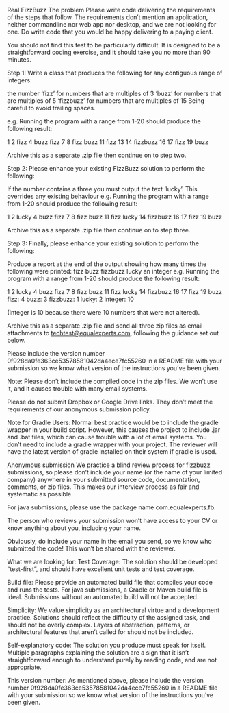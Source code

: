 Real FizzBuzz
The problem
Please write code delivering the requirements of the steps that follow. The requirements don’t mention an application, neither commandline nor web app nor desktop, and we are not looking for one. Do write code that you would be happy delivering to a paying client.

You should not find this test to be particularly difficult. It is designed to be a straightforward coding exercise, and it should take you no more than 90 minutes.

Step 1:
Write a class that produces the following for any contiguous range of integers:

the number
‘fizz’ for numbers that are multiples of 3
‘buzz’ for numbers that are multiples of 5
‘fizzbuzz’ for numbers that are multiples of 15
Being careful to avoid trailing spaces.

e.g. Running the program with a range from 1-20 should produce the following result:

1 2 fizz 4 buzz fizz 7 8 fizz buzz 11 fizz 13 14 fizzbuzz 16 17 fizz 19 buzz

Archive this as a separate .zip file then continue on to step two.

Step 2:
Please enhance your existing FizzBuzz solution to perform the following:

If the number contains a three you must output the text ‘lucky’. This overrides any existing behaviour
e.g. Running the program with a range from 1-20 should produce the following result:

1 2 lucky 4 buzz fizz 7 8 fizz buzz 11 fizz lucky 14 fizzbuzz 16 17 fizz 19 buzz

Archive this as a separate .zip file then continue on to step three.

Step 3:
Finally, please enhance your existing solution to perform the following:

Produce a report at the end of the output showing how many times the following were printed:
fizz
buzz
fizzbuzz
lucky
an integer
e.g. Running the program with a range from 1-20 should produce the following result:

1 2 lucky 4 buzz fizz 7 8 fizz buzz 11 fizz lucky 14 fizzbuzz 16 17 fizz 19 buzz fizz: 4 buzz: 3 fizzbuzz: 1 lucky: 2 integer: 10

(Integer is 10 because there were 10 numbers that were not altered).

Archive this as a separate .zip file and send all three zip files as email attachments to techtest@equalexperts.com, following the guidance set out below.

Please include the version number 0f928da0fe363ce53578581042da4ece7fc55260 in a README file with your submission so we know what version of the instructions you’ve been given.

Note: Please don’t include the compiled code in the zip files. We won’t use it, and it causes trouble with many email systems.

Please do not submit Dropbox or Google Drive links. They don’t meet the requirements of our anonymous submission policy.

Note for Gradle Users: Normal best practice would be to include the gradle wrapper in your build script. However, this causes the project to include .jar and .bat files, which can cause trouble with a lot of email systems. You don’t need to include a gradle wrapper with your project. The reviewer will have the latest version of gradle installed on their system if gradle is used.

Anonymous submission
We practice a blind review process for fizzbuzz submissions, so please don’t include your name (or the name of your limited company) anywhere in your submitted source code, documentation, comments, or zip files. This makes our interview process as fair and systematic as possible.

For java submissions, please use the package name com.equalexperts.fb.

The person who reviews your submission won’t have access to your CV or know anything about you, including your name.

Obviously, do include your name in the email you send, so we know who submitted the code! This won’t be shared with the reviewer.

What we are looking for:
Test Coverage: The solution should be developed “test-first”, and should have excellent unit tests and test coverage.

Build file: Please provide an automated build file that compiles your code and runs the tests. For java submissions, a Gradle or Maven build file is ideal. Submissions without an automated build will not be accepted.

Simplicity: We value simplicity as an architectural virtue and a development practice. Solutions should reflect the difficulty of the assigned task, and should not be overly complex. Layers of abstraction, patterns, or architectural features that aren’t called for should not be included.

Self-explanatory code: The solution you produce must speak for itself. Multiple paragraphs explaining the solution are a sign that it isn’t straightforward enough to understand purely by reading code, and are not appropriate.

This version number: As mentioned above, please include the version number 0f928da0fe363ce53578581042da4ece7fc55260 in a README file with your submission so we know what version of the instructions you’ve been given.
